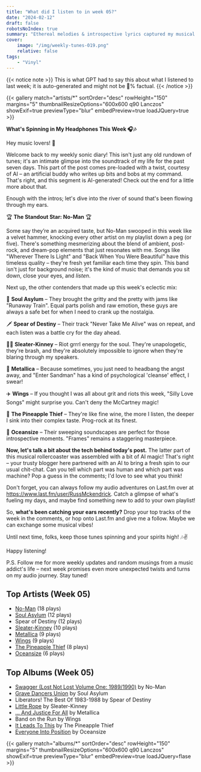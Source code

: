 ```yaml
---
title: "What did I listen to in week 05?"
date: "2024-02-12"
draft: false
robotsNoIndex: true
summary: "Ethereal melodies & introspective lyrics captured my musical soul this week! Join me in embracing No-Man's haunting soundscapes"
cover:
    image: "/img/weekly-tunes-019.png"
    relative: false
tags:
    - "Vinyl"
---
```


{{< notice note >}}
This is what GPT had to say this about what I listened to last week; it is auto-generated and might not be 💯% factual.
{{< /notice >}}

{{< gallery match="artists/*" sortOrder="desc" rowHeight="150" margins="5" thumbnailResizeOptions="600x600 q90 Lanczos" showExif=true previewType="blur" embedPreview=true loadJQuery=true >}}

**What's Spinning in My Headphones This Week 🎧🎶**

Hey music lovers! 🎸

Welcome back to my weekly sonic diary! This isn't just any old rundown of tunes; it's an intimate glimpse into the soundtrack of my life for the past seven days. This part of the post comes pre-loaded with a twist, courtesy of AI – an artificial buddy who writes up bits and bobs at my command. That's right, and this segment is AI-generated! Check out the end for a little more about that.

Enough with the intros; let's dive into the river of sound that's been flowing through my ears. 

🏆 **The Standout Star: No-Man** 🏆

Some say they’re an acquired taste, but No-Man swooped in this week like a velvet hammer, knocking every other artist on my playlist down a peg (or five). There's something mesmerizing about the blend of ambient, post-rock, and dream-pop elements that just resonates with me. Songs like "Wherever There Is Light" and "Back When You Were Beautiful" have this timeless quality – they're fresh yet familiar each time they spin. This band isn't just for background noise; it's the kind of music that demands you sit down, close your eyes, and *listen*. 

Next up, the other contenders that made up this week's eclectic mix:

🎸 **Soul Asylum** – They brought the gritty and the pretty with jams like "Runaway Train". Equal parts polish and raw emotion, these guys are always a safe bet for when I need to crank up the nostalgia.

🗡️ **Spear of Destiny** – Their track "Never Take Me Alive" was on repeat, and each listen was a battle cry for the day ahead.

👩‍🎤 **Sleater-Kinney** – Riot grrrl energy for the soul. They're unapologetic, they're brash, and they're absolutely impossible to ignore when they're blaring through my speakers.

🤘 **Metallica** – Because sometimes, you just need to headbang the angst away, and "Enter Sandman" has a kind of psychological 'cleanse' effect, I swear!

✈️ **Wings** – If you thought I was all about grit and riots this week, "Silly Love Songs" might surprise you. Can't deny the McCartney magic!

🍍 **The Pineapple Thief** – They're like fine wine, the more I listen, the deeper I sink into their complex taste. Prog-rock at its finest.

🌊 **Oceansize** – Their sweeping soundscapes are perfect for those introspective moments. "Frames" remains a staggering masterpiece.

**Now, let's talk a bit about the tech behind today's post.** The latter part of this musical rollercoaster was assembled with a bit of AI magic! That's right – your trusty blogger here partnered with an AI to bring a fresh spin to our usual chit-chat. Can you tell which part was human and which part was machine? Pop a guess in the comments; I'd love to see what you think!

Don't forget, you can always follow my audio adventures on Last.fm over at https://www.last.fm/user/RussMckendrick. Catch a glimpse of what's fueling my days, and maybe find something new to add to your own playlist!

So, **what's been catching your ears recently?** Drop your top tracks of the week in the comments, or hop onto Last.fm and give me a follow. Maybe we can exchange some musical vibes!

Until next time, folks, keep those tunes spinning and your spirits high! 🎶✌️

Happy listening!

P.S. Follow me for more weekly updates and random musings from a music addict's life – next week promises even more unexpected twists and turns on my audio journey. Stay tuned!

## Top Artists (Week 05)

- [No-Man](https://www.mckendrick.rocks/artist/no-man/) (18 plays)
- [Soul Asylum](https://www.mckendrick.rocks/artist/soul-asylum/) (12 plays)
- Spear of Destiny (12 plays)
- [Sleater-Kinney](https://www.mckendrick.rocks/artist/sleater-kinney/) (10 plays)
- [Metallica](https://www.mckendrick.rocks/artist/metallica/) (9 plays)
- [Wings](https://www.mckendrick.rocks/artist/wings/) (9 plays)
- [The Pineapple Thief](https://www.mckendrick.rocks/artist/the-pineapple-thief/) (8 plays)
- [Oceansize](https://www.mckendrick.rocks/artist/oceansize/) (6 plays)


## Top Albums (Week 05)

- [Swagger (Lost Not Lost Volume One: 1989/1990)](https://www.mckendrick.rocks/albums/swagger-lost-not-lost-volume-one-1989-1990-29642302/) by No-Man
- [Grave Dancers Union](https://www.mckendrick.rocks/albums/grave-dancers-union-7068256/) by Soul Asylum
- Liberators! The Best Of 1983-1988 by Spear of Destiny
- [Little Rope](https://www.mckendrick.rocks/albums/little-rope-29531152/) by Sleater-Kinney
- [… And Justice For All](https://www.mckendrick.rocks/albums/and-justice-for-all-29674207/) by Metallica
- Band on the Run by Wings
- [It Leads To This](https://www.mckendrick.rocks/albums/it-leads-to-this-29741239/) by The Pineapple Thief
- [Everyone Into Position](https://www.mckendrick.rocks/albums/everyone-into-position-1460942/) by Oceansize


{{< gallery match="albums/*" sortOrder="desc" rowHeight="150" margins="5" thumbnailResizeOptions="600x600 q90 Lanczos" showExif=true previewType="blur" embedPreview=true loadJQuery=flase >}}